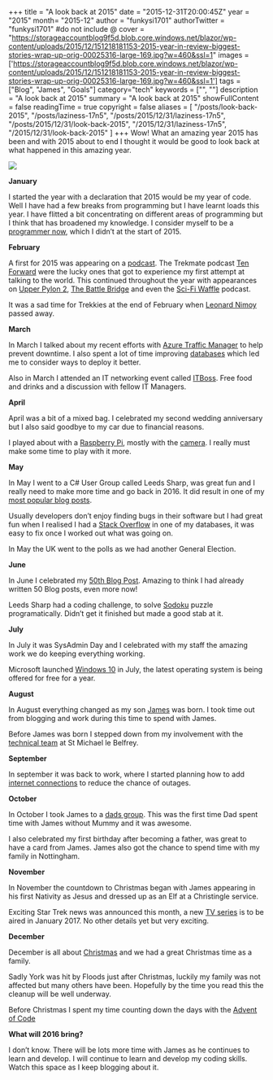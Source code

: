 +++
title = "A look back at 2015"
date = "2015-12-31T20:00:45Z"
year = "2015"
month= "2015-12"
author = "funkysi1701"
authorTwitter = "funkysi1701" #do not include @
cover = "https://storageaccountblog9f5d.blob.core.windows.net/blazor/wp-content/uploads/2015/12/151218181153-2015-year-in-review-biggest-stories-wrap-up-orig-00025316-large-169.jpg?w=460&ssl=1"
images = ['https://storageaccountblog9f5d.blob.core.windows.net/blazor/wp-content/uploads/2015/12/151218181153-2015-year-in-review-biggest-stories-wrap-up-orig-00025316-large-169.jpg?w=460&ssl=1']
tags = ["Blog", "James", "Goals"]
category="tech"
keywords = ["", ""]
description =  "A look back at 2015"
summary = "A look back at 2015"
showFullContent = false
readingTime = true
copyright = false
aliases = [
    "/posts/look-back-2015",
    "/posts/laziness-17n5",
    "/posts/2015/12/31/laziness-17n5",
    "/posts/2015/12/31/look-back-2015",
    "/2015/12/31/laziness-17n5",
    "/2015/12/31/look-back-2015"
]
+++
Wow! What an amazing year 2015 has been and with 2015 about to end I thought it would be good to look back at what happened in this amazing year.

![](https://storageaccountblog9f5d.blob.core.windows.net/blazor/wp-content/uploads/2015/12/151218181153-2015-year-in-review-biggest-stories-wrap-up-orig-00025316-large-169.jpg?w=460&ssl=1)

**January**

I started the year with a declaration that 2015 would be my year of code. Well I have had a few breaks from programming but I have learnt loads this year. I have flitted a bit concentrating on different areas of programming but I think that has broadened my knowledge. I consider myself to be a [programmer now](http://www.funkysi1701.com/2015/06/03/im-a-developer-now/), which I didn’t at the start of 2015.

**February**

A first for 2015 was appearing on a [podcast](http://www.funkysi1701.com/2015/01/27/podcasts/). The Trekmate podcast [Ten Forward](http://www.funkysi1701.com/2015/02/13/ten-forward-episode-135-anti-firbob-is-back-or-simons-desert-island-trek/) were the lucky ones that got to experience my first attempt at talking to the world. This continued throughout the year with appearances on [Upper Pylon 2](http://www.funkysi1701.com/2015/07/30/upper-pylon-2-1-x-09-the-passenger/), [The Battle Bridge](http://www.funkysi1701.com/2015/10/08/the-hunted-tng-s3-e11-the-battle-bridge/) and even the [Sci-Fi Waffle](http://www.funkysi1701.com/2015/11/12/star-trek-is-back-in-2017/) podcast.

It was a sad time for Trekkies at the end of February when [Leonard Nimoy](http://www.funkysi1701.com/2015/02/28/hes-really-not-dead-as-long-as-we-remember-him/) passed away.

**March**

In March I talked about my recent efforts with [Azure Traffic Manager](http://www.funkysi1701.com/2015/03/12/azure-traffic-manager/) to help prevent downtime. I also spent a lot of time improving [databases](http://www.funkysi1701.com/2015/03/05/database-deployment/) which led me to consider ways to deploy it better.

Also in March I attended an IT networking event called [ITBoss](http://www.funkysi1701.com/2015/03/22/networking-event/). Free food and drinks and a discussion with fellow IT Managers.

**April**

April was a bit of a mixed bag. I celebrated my second wedding anniversary but I also said goodbye to my car due to financial reasons.

I played about with a [Raspberry Pi](http://www.funkysi1701.com/2015/04/11/the-raspberry-pi-adventure-starts/), mostly with the [camera](http://www.funkysi1701.com/2015/04/15/security-camera-with-raspberry-pi-camera/). I really must make some time to play with it more.

**May**

In May I went to a C# User Group called Leeds Sharp, was great fun and I really need to make more time and go back in 2016. It did result in one of my [most popular blog posts](http://www.funkysi1701.com/2015/05/30/user-groups-and-f/).

Usually developers don’t enjoy finding bugs in their software but I had great fun when I realised I had a [Stack Overflow](http://www.funkysi1701.com/2015/05/22/overflow/) in one of my databases, it was easy to fix once I worked out what was going on.

In May the UK went to the polls as we had another General Election.

**June**

In June I celebrated my [50th Blog Post](http://www.funkysi1701.com/2015/06/17/50th-blog-post/). Amazing to think I had already written 50 Blog posts, even more now!

Leeds Sharp had a coding challenge, to solve [Sodoku](http://www.funkysi1701.com/2015/06/26/sudoku-challenge/) puzzle programatically. Didn’t get it finished but made a good stab at it.

**July**

In July it was SysAdmin Day and I celebrated with my staff the amazing work we do keeping everything working.

Microsoft launched [Windows 10](http://www.funkysi1701.com/2015/07/11/how-to-upgrade-to-windows-10/) in July, the latest operating system is being offered for free for a year.

**August**

In August everything changed as my son [James](http://www.funkysi1701.com/2015/09/03/baby-magic-and-becoming-a-father/) was born. I took time out from blogging and work during this time to spend with James.

Before James was born I stepped down from my involvement with the [technical team](http://www.funkysi1701.com/2015/08/03/volunteering-for-a-technical-team/) at St Michael le Belfrey.

**September**

In september it was back to work, where I started planning how to add [internet connections](http://www.funkysi1701.com/2015/09/24/adding-internet-connection-resiliency/) to reduce the chance of outages.

**October**

In October I took James to a [dads group](http://www.funkysi1701.com/2015/10/22/james-goes-on-an-adventure-with-daddy/). This was the first time Dad spent time with James without Mummy and it was awesome.

I also celebrated my first birthday after becoming a father, was great to have a card from James. James also got the chance to spend time with my family in Nottingham.

**November**

In November the countdown to Christmas began with James appearing in his first Nativity as Jesus and dressed up as an Elf at a Christingle service.

Exciting Star Trek news was announced this month, a new [TV series](http://www.funkysi1701.com/2015/11/12/star-trek-is-back-in-2017/) is to be aired in January 2017. No other details yet but very exciting.

**December**

December is all about [Christmas](http://www.funkysi1701.com/2015/12/24/christmas-2015-fosters/) and we had a great Christmas time as a family.

Sadly York was hit by Floods just after Christmas, luckily my family was not affected but many others have been. Hopefully by the time you read this the cleanup will be well underway.

Before Christmas I spent my time counting down the days with the [Advent of Code](http://www.funkysi1701.com/2015/12/17/christmas-count-code/)

**What will 2016 bring?**

I don’t know. There will be lots more time with James as he continues to learn and develop. I will continue to learn and develop my coding skills. Watch this space as I keep blogging about it.